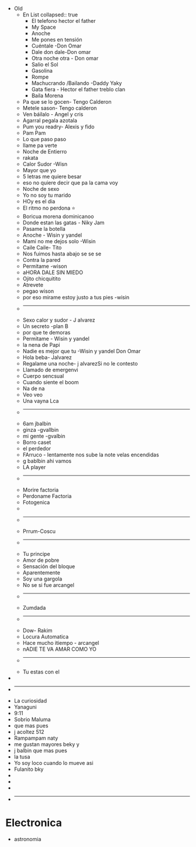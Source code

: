 - Old
	- En List
	  collapsed:: true
		- El telefono hector el father
		- My Space
		- Anoche
		- Me pones en tensión
		- Cuéntale -Don Omar
		- Dale don dale-Don omar
		- Otra noche otra - Don omar
		- Salio el Sol
		- Gasolina
		- Rompe
		- Machucrando /Bailando -Daddy Yaky
		- Gata fiera - Hector el father treblo clan
		- Baila Morena
	- Pa que se lo gocen- Tengo Calderon
	- Metele sason- Tengo calderon
	- Ven báilalo - Angel y cris
	- Agarral pegala azotala
	- Pum you readry- Alexis y fido
	- Pam  Pam
	- Lo que paso paso
	- llame pa verte
	- Noche de Entierro
	- rakata
	- Calor Sudor -Wisn
	- Mayor que yo
	- 5 letras me quiere besar
	- eso no quiere decir que pa la cama voy
	- Noche de sexo
	- Yo no soy tu marido
	- HOy es el dia
	- El ritmo no perdona ⭐
	- Boricua morena dominicanoo
	- Donde estan las gatas - Niky Jam
	- Pasame la botella
	- Anoche - Wisin y yandel
	- Mami no me dejos solo -Wisin
	- Caile Caile- Tito
	- Nos fuimos hasta abajo se se se
	- Contra la pared
	- Permitame -wison
	- aHORA DALE SIN MIEDO
	- Ojito chicquitito
	- Atrevete
	- pegao wison
	- por eso mirame estoy justo a tus pies -wisin
	-
	  ---
	- Sexo calor y sudor - J alvarez
	- Un secreto -plan B
	- por que te demoras
	- Permitame - Wisin y yandel
	- la nena de Papi
	- Nadie es mejor que tu -Wisin y yandel Don Omar
	- Hola beba- Jalvarez
	- Regalame una noche- j alvarezSi no le contesto
	- Llamado de emergenvi
	- Cuerpo sencsual
	- Cuando siente el boom
	- Na de na
	- Veo veo
	- Una vayna Lca
	-
	  ---
	- 6am jbalbin
	- ginza -gvallbin
	- mi gente -gvalbin
	- Borro caset
	- el perdedor
	- FArruco - lentamente nos sube la note velas encendidas
	- g bablbin ahi vamos
	- LA player
	-
	  ---
	- Morire factoria
	- Perdoname Factoria
	- Fotogenica
	-
	-
	  ---
	- Prrum-Coscu
	-
	  ---
	- Tu principe
	- Amor de pobre
	- Sensación del bloque
	- Aparentemente
	- Soy una gargola
	- No se si fue arcangel
	-
	  ---
	- Zumdada
	-
	  ---
	- Dow- Rakim
	- Locura Automatica
	- Hace mucho itiempo - arcangel
	- nADIE TE VA AMAR COMO YO
	-
	  ---
	- Tu estas con el
-
-
  ---
- La curiosidad
- Yanaguni
- 9:11
- Sobrio Maluma
- que mas pues
- j acoltez  512
- Rampampam naty
- me gustan mayores beky y
- j balbin que mas pues
- la tusa
- Yo soy loco cuando lo mueve asi
- Fulanito bky
-
-
-
-
  ----
# Electronica
- astronomia